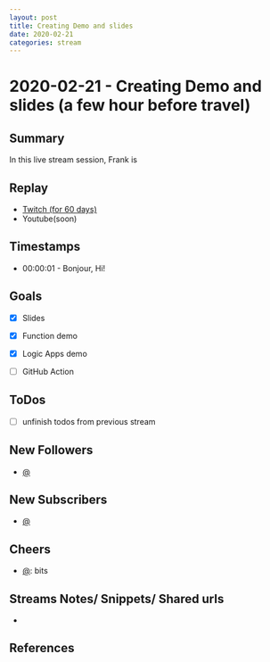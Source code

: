 ```yaml
---
layout: post
title: Creating Demo and slides
date: 2020-02-21
categories: stream
---
```



# 2020-02-21 - Creating Demo and slides (a few hour before travel)

## Summary

In this live stream session, Frank is 

## Replay


- [Twitch (for 60 days)](https://www.twitch.tv/videos/)
- Youtube(soon)


## Timestamps


- 00:00:01 - Bonjour, Hi!


Goals
-----

- [X] Slides
- [X] Function demo
- [X] Logic Apps demo
- [ ] GitHub Action



ToDos
-----
- [ ] unfinish todos from previous stream


New Followers
-------------

- [@](https://www.twitch.tv/)


New Subscribers
---------------

- [@](https://www.twitch.tv/)



Cheers
------

- [@](https://www.twitch.tv/):  bits



Streams Notes/ Snippets/ Shared urls
-----------------------------------

- 


References
----------

